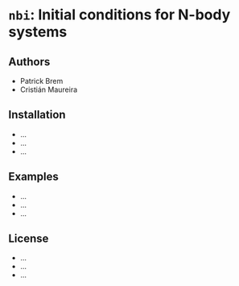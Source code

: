 # `nbi`: Initial conditions for N-body systems


## Authors
 * Patrick Brem
 * Cristián Maureira
 
## Installation

 * ...
 * ...
 * ...
 
## Examples

 * ...
 * ...
 * ...
  
## License

 * ...
 * ...
 * ...


